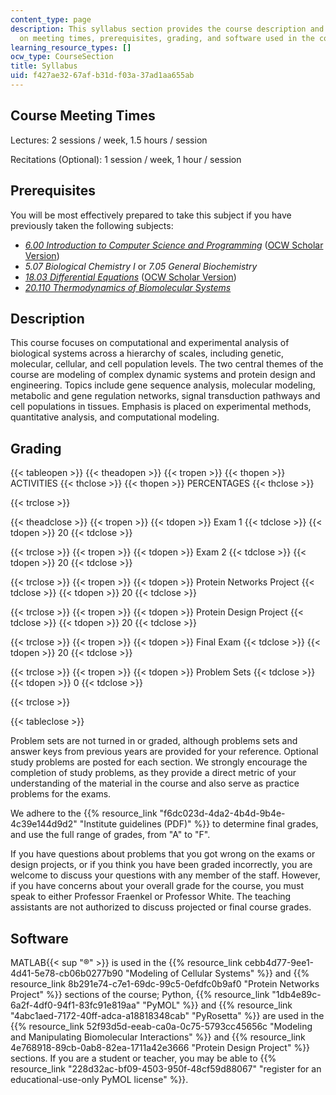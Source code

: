 ```yaml
---
content_type: page
description: This syllabus section provides the course description and information
  on meeting times, prerequisites, grading, and software used in the course.
learning_resource_types: []
ocw_type: CourseSection
title: Syllabus
uid: f427ae32-67af-b31d-f03a-37ad1aa655ab
---
```


Course Meeting Times
--------------------

Lectures: 2 sessions / week, 1.5 hours / session

Recitations (Optional): 1 session / week, 1 hour / session

Prerequisites
-------------

You will be most effectively prepared to take this subject if you have previously taken the following subjects:

*   [_6.00 Introduction to Computer Science and Programming_](/courses/6-00-introduction-to-computer-science-and-programming-fall-2008) ([OCW Scholar Version](/courses/6-00sc-introduction-to-computer-science-and-programming-spring-2011))
*   _5.07 Biological Chemistry I_ or _7.05 General Biochemistry_
*   [_18.03 Differential Equations_](/courses/18-03-differential-equations-spring-2010) ([OCW Scholar Version](/courses/18-03sc-differential-equations-fall-2011))
*   [_20.110 Thermodynamics of Biomolecular Systems_](/courses/20-110j-thermodynamics-of-biomolecular-systems-fall-2005)

Description
-----------

This course focuses on computational and experimental analysis of biological systems across a hierarchy of scales, including genetic, molecular, cellular, and cell population levels. The two central themes of the course are modeling of complex dynamic systems and protein design and engineering. Topics include gene sequence analysis, molecular modeling, metabolic and gene regulation networks, signal transduction pathways and cell populations in tissues. Emphasis is placed on experimental methods, quantitative analysis, and computational modeling.

Grading
-------

{{< tableopen >}}
{{< theadopen >}}
{{< tropen >}}
{{< thopen >}}
ACTIVITIES
{{< thclose >}}
{{< thopen >}}
PERCENTAGES
{{< thclose >}}

{{< trclose >}}

{{< theadclose >}}
{{< tropen >}}
{{< tdopen >}}
Exam 1
{{< tdclose >}}
{{< tdopen >}}
20
{{< tdclose >}}

{{< trclose >}}
{{< tropen >}}
{{< tdopen >}}
Exam 2
{{< tdclose >}}
{{< tdopen >}}
20
{{< tdclose >}}

{{< trclose >}}
{{< tropen >}}
{{< tdopen >}}
Protein Networks Project
{{< tdclose >}}
{{< tdopen >}}
20
{{< tdclose >}}

{{< trclose >}}
{{< tropen >}}
{{< tdopen >}}
Protein Design Project
{{< tdclose >}}
{{< tdopen >}}
20
{{< tdclose >}}

{{< trclose >}}
{{< tropen >}}
{{< tdopen >}}
Final Exam
{{< tdclose >}}
{{< tdopen >}}
20
{{< tdclose >}}

{{< trclose >}}
{{< tropen >}}
{{< tdopen >}}
Problem Sets
{{< tdclose >}}
{{< tdopen >}}
0
{{< tdclose >}}

{{< trclose >}}


{{< tableclose >}}

Problem sets are not turned in or graded, although problems sets and answer keys from previous years are provided for your reference. Optional study problems are posted for each section. We strongly encourage the completion of study problems, as they provide a direct metric of your understanding of the material in the course and also serve as practice problems for the exams.

We adhere to the {{% resource_link "f6dc023d-4da2-4b4d-9b4e-4c39e144d9d2" "Institute guidelines (PDF)" %}} to determine final grades, and use the full range of grades, from "A" to "F".

If you have questions about problems that you got wrong on the exams or design projects, or if you think you have been graded incorrectly, you are welcome to discuss your questions with any member of the staff. However, if you have concerns about your overall grade for the course, you must speak to either Professor Fraenkel or Professor White. The teaching assistants are not authorized to discuss projected or final course grades.

Software
--------

MATLAB{{< sup "®" >}} is used in the {{% resource_link cebb4d77-9ee1-4d41-5e78-cb06b0277b90 "Modeling of Cellular Systems" %}} and {{% resource_link 8b291e74-c7e1-69dc-99c5-0efdfc0b9af0 "Protein Networks Project" %}} sections of the course; Python, {{% resource_link "1db4e89c-6a2f-4df0-94f1-83fc91e819aa" "PyMOL" %}} and {{% resource_link "4abc1aed-7172-40ff-adca-a18818348cab" "PyRosetta" %}} are used in the {{% resource_link 52f93d5d-eeab-ca0a-0c75-5793cc45656c "Modeling and Manipulating Biomolecular Interactions" %}} and {{% resource_link 4e768918-89cb-0ab8-82ea-1711a42e3666 "Protein Design Project" %}} sections. If you are a student or teacher, you may be able to {{% resource_link "228d32ac-bf09-4503-950f-48cf59d88067" "register for an educational-use-only PyMOL license" %}}.